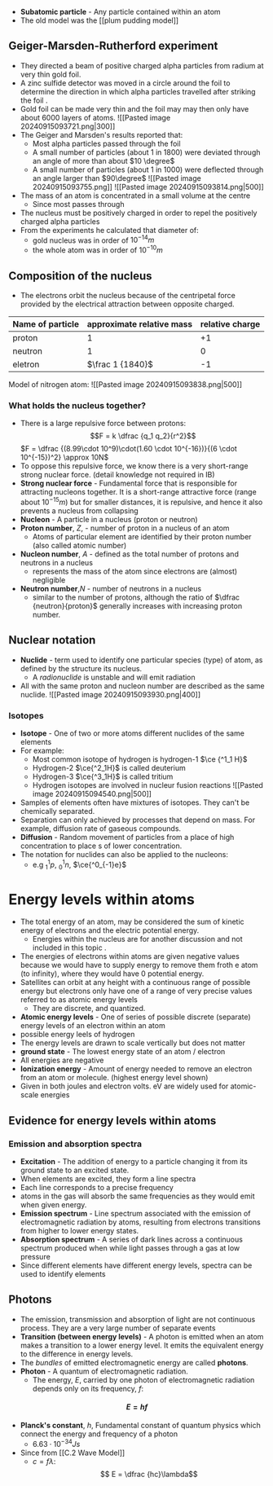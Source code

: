 - **Subatomic particle** - Any particle contained within an atom
- The old model was the [[plum pudding model]]
## Geiger-Marsden-Rutherford experiment 
- They directed a beam of positive charged alpha particles from radium at very thin gold foil. 
- A zinc sulfide detector was moved in a circle around the foil to determine the direction in which alpha particles travelled after striking the foil . 
- Gold foil can be made very thin and the foil may may then only have about 6000 layers of atoms. 
![[Pasted image 20240915093721.png|300]]
- The Geiger and Marsden's results reported that:
	- Most alpha particles passed through the foil
	- A small number of particles (about 1 in 1800) were deviated through an angle of more than about $10 \degree$
	- A small number of particles (about 1 in 1000) were deflected through an angle larger than $90\degree$
![[Pasted image 20240915093755.png]]
![[Pasted image 20240915093814.png|500]]
- The mass of an atom is concentrated in a small volume at the centre
	- Since most passes through
- The nucleus must be positively charged in order to repel the positively charged alpha particles 
- From the experiments he calculated that diameter of:
	- gold nucleus was in order of $10^{-14}m$
	- the whole atom was in order of $10^{-10}m$
## Composition of the nucleus
- The electrons orbit the nucleus because of the centripetal force provided by the electrical attraction between opposite charged. 

| Name of particle | approximate relative mass | relative charge |
| ---------------- | ------------------------- | --------------- |
| proton           | 1                         | +1              |
| neutron          | 1                         | 0               |
| eletron          | $\frac 1 {1840}$          | -1              |
Model of nitrogen atom:
![[Pasted image 20240915093838.png|500]]

### What holds the nucleus together? 
- There is a large repulsive force between protons:
$$F = k \dfrac {q_1 q_2}{r^2}$$
$F = \dfrac {(8.99\cdot 10^9)\cdot(1.60 \cdot 10^{-16})}{(6 \cdot 10^{-15})^2} \approx 10N$
- To oppose this repulsive force, we know there is a very short-range strong nuclear force. (detail knowledge not required in IB) 
- **Strong nuclear force** - Fundamental force that is responsible for attracting nucleons together. It is a short-range attractive force (range about $10^{-15}m$) but for smaller distances, it is repulsive, and hence it also prevents a nucleus from collapsing
- **Nucleon** - A particle in a nucleus (proton or neutron)
- **Proton number**, $Z$, - number of proton in a nucleus of an atom 
	- Atoms of particular element are identified by their proton number (also called atomic number)
- **Nucleon number**, $A$ - defined as the total number of protons and neutrons in a nucleus
	- represents the mass of the atom since electrons are (almost) negligible
- **Neutron number**,$N$ - number of neutrons in a nucleus
	- similar to the number of protons, although the ratio of $\dfrac {neutron}{proton}$ generally increases with increasing proton number. 
## Nuclear notation
- **Nuclide** - term used to identify one particular species (type) of atom, as defined by the structure its nucleus. 
	- A *radionuclide* is unstable and will emit radiation
- All with the same proton and nucleon number are described as the same nuclide.
![[Pasted image 20240915093930.png|400]]
### Isotopes
- **Isotope** - One of two or more atoms different nuclides of the same elements 
- For example:
	- Most common isotope of hydrogen is hydrogen-1 $\ce {^1_1 H}$
	- Hydrogen-2 $\ce{^2_1H}$ is called deuterium
	- Hydrogen-3 $\ce{^3_1H}$ is called tritium
	- Hydrogen isotopes are involved in nucleur fusion reactions
![[Pasted image 20240915094540.png|500]]
- Samples of elements often have mixtures of isotopes. They can't be chemically separated. 
- Separation can only achieved by processes that depend on mass. For example, diffusion rate of gaseous compounds. 
- **Diffusion** - Random movement of particles from a place of high concentration to place s of lower concentration. 
- The notation for nuclides can also be applied to the nucleons:
	- e.g $^1_1p$, $^1_0n$, $\ce{^0_{-1}e}$
# Energy levels within atoms
- The total energy of an atom, may be considered the sum of kinetic energy of electrons and the electric potential energy. 
	- Energies within the nucleus are for another discussion and not included in this topic . 
- The energies of electrons within atoms are given negative values because we would have to supply energy to remove them froth e atom (to infinity), where they would have 0 potential energy. 
- Satellites can orbit at any height with a continuous range of possible energy but electrons only have one of a range of very precise values referred to as atomic energy levels
	- They are discrete, and quantized.
- **Atomic energy levels** - One of series of possible discrete (separate) energy levels of an electron within an atom
- possible energy leels of hydrogen
- The energy levels are drawn to scale vertically but does not matter
- **ground state** - The lowest energy state of an atom / electron
- All energies are negative
- **Ionization energy** - Amount of energy needed to remove an electron from an atom or molecule. (highest energy level shown)
- Given in both joules and electron volts. eV are widely used for atomic-scale energies
## Evidence for energy levels within atoms
### Emission and absorption spectra
- **Excitation** - The addition of energy to a particle changing it from its ground state to an excited state.
- When elements are excited, they form a line spectra 
- Each line corresponds to a precise frequency 
- atoms in the gas will absorb the same frequencies as they would emit when given energy.
- **Emission spectrum** - Line spectrum associated with the emission of electromagnetic radiation by atoms, resulting from electrons transitions from higher to lower energy states.
- **Absorption spectrum** - A series of dark lines across a continuous spectrum produced when while light passes through a gas at low pressure
- Since different elements have different energy levels, spectra can be used to identify elements 
## Photons 
- The emission, transmission and absorption of light are not continuous process. They are a very large number of separate events 
- **Transition (between energy levels)** - A photon is emitted when an atom makes a transition to a lower energy level. It emits the equivalent energy to the difference in energy levels. 
- The *bundles* of emitted electromagnetic energy are called **photons**.  
- **Photon** - A quantum of electromagnetic radiation.
	- The energy, $E$, carried by one photon of electromagnetic radiation depends only on its frequency, $f$:
#### $$ E = hf$$
- **Planck's constant**, $h$, Fundamental constant of quantum physics which connect the energy and frequency of a photon
	- $6.63 \cdot 10^{-34}Js$
- Since from [[C.2 Wave Model]]
	- $c = f \lambda$:
$$ E = \dfrac {hc}\lambda$$
